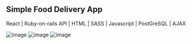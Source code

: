 ## Simple Food Delivery App

React | Ruby-on-rails API | HTML | SASS | Javascript | PostGreSQL | AJAX

![image](https://user-images.githubusercontent.com/66081334/142775548-d380d5a0-47a4-4c39-94e7-adeeb7c71ded.png)
![image](https://user-images.githubusercontent.com/66081334/142775609-463e5257-37ad-42ac-8407-b2d78b495e49.png)
![image](https://user-images.githubusercontent.com/66081334/142775621-e9bdc9dd-19b5-4b73-80c0-50a219f174b6.png)

